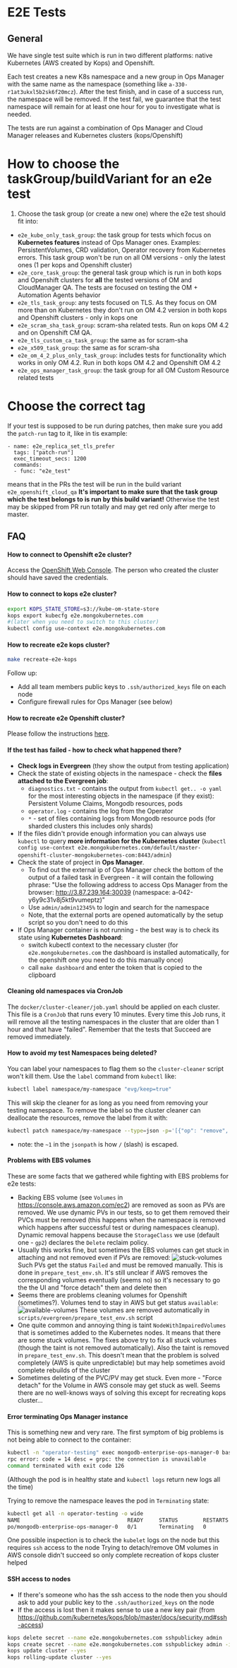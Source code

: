 # E2E Tests

## General

We have single test suite which is run in two different platforms:
native Kubernetes (AWS created by Kops) and Openshift.

Each test creates a new K8s namespace and a new group in Ops Manager
with the same name as the namespace (something like
`a-330-r1at3ukxl5b2sk6f20mcz`). After the test finish, and in case of
a success run, the namespace will be removed. If the test fail, we
guarantee that the test namespace will remain for at least one hour
for you to investigate what is needed.

The tests are run against a combination of Ops Manager and Cloud
Manager releases and Kubernetes clusters (kops/Openshift)
 
# How to choose the taskGroup/buildVariant for an e2e test
1. Choose the task group (or create a new one) where the e2e test should fit into:
* `e2e_kube_only_task_group`: the task group for tests which focus on **Kubernetes features**
instead of Ops Manager ones. Examples: PersistentVolumes, CRD validation, Operator recovery 
from Kubernetes errors. This task group won't be run on all OM versions - only the
latest ones (1 per kops and Openshift cluster)
* `e2e_core_task_group`: the general task group which is run in both kops and Openshift
clusters for **all** the tested versions of OM and CloudManager QA. The tests are focused
on testing the OM + Automation Agents behavior
* `e2e_tls_task_group`: any tests focused on TLS. As they focus on OM more than on Kubernetes
they don't run on OM 4.2 version in both kops and Openshift clusters - only in kops one
* `e2e_scram_sha_task_group`: scram-sha related tests. Run on kops OM 4.2 and on Openshift CM QA.
* `e2e_tls_custom_ca_task_group`: the same as for scram-sha
* `e2e_x509_task_group`: the same as for scram-sha
* `e2e_om_4_2_plus_only_task_group`: includes tests for functionality which works in only OM 4.2.
Run in both kops OM 4.2 and Openshift OM 4.2
* `e2e_ops_manager_task_group`: the task group for all OM Custom Resource related tests

# Choose the correct tag

If your test is supposed to be run during patches, then make sure you add the
`patch-run` tag to it, like in tis example:

```
- name: e2e_replica_set_tls_prefer
  tags: ["patch-run"]
  exec_timeout_secs: 1200
  commands:
  - func: "e2e_test"
```
means that in the PRs the test will be run in the build variant `e2e_openshift_cloud_qa`
**It's important to make sure that the task group which the test belongs to is run by this build 
variant!** Otherwise the test may be skipped from PR run totally and may get red only after merge 
to master.

## FAQ
#### How to connect to Openshift e2e cluster?

Access the [OpenShift Web
Console](https://console-openshift-console.apps.openshift.mongokubernetes.com).
The person who created the cluster should have saved the credentials.

#### How to connect to kops e2e cluster?
```bash
export KOPS_STATE_STORE=s3://kube-om-state-store
kops export kubecfg e2e.mongokubernetes.com
#(later when you need to switch to this cluster)
kubectl config use-context e2e.mongokubernetes.com
```

#### How to recreate e2e kops cluster?

```bash
make recreate-e2e-kops
```

Follow up:
* Add all team members public keys to `.ssh/authorized_keys` file on each node
* Configure firewall rules for Ops Manager (see below)

#### How to recreate e2e Openshift cluster?

Please follow the instructions [here](docs/openshift4.md). 

#### If the test has failed - how to check what happened there?
* **Check logs in Evergreen** (they show the output from testing application)
* Check the state of existing objects in the namespace - check the **files attached to the Evergreen job**:
    * `diagnostics.txt` - contains the output from `kubectl get.. -o yaml` for the most interesting objects in the namespace
    (if they exist): Persistent Volume Claims, Mongodb resources, pods
    * `operator.log` - contains the log from the Operator
    * `*` - set of files containing logs from Mongodb resource pods (for sharded clusters this includes only shards)
* If the files didn't provide enough information you can always use `kubectl` to query **more information for the Kubernetes cluster**
(`kubectl config use-context e2e.mongokubernetes.com/default/master-openshift-cluster-mongokubernetes-com:8443/admin`)
* Check the state of project in **Ops Manager**.
    * To find out the external ip of Ops Manager check the bottom of the output of a failed task in Evergreen - it will contain
    the following phrase:
    "Use the following address to access Ops Manager from the browser: http://3.87.239.164:30039 (namespace: a-042-y6y9c31v8j5kt9vumeptz)"
    * Use `admin/admin12345%` to login and search for the namespace
    * Note, that the external ports are opened automatically by the setup script so you don't need to do this
* If Ops Manager container is not running - the best way is to check its state using **Kubernetes Dashboard**:
    * switch kubectl context to the necessary cluster (for `e2e.mongokubernetes.com` the dashboard is installed automatically,
    for the openshift one you need to do this manually once)
    * call `make dashboard` and enter the token that is copied to the clipboard

#### Cleaning old namespaces via CronJob

The `docker/cluster-cleaner/job.yaml` should be applied on each
cluster. This file is a `CronJob` that runs every 10 minutes. Every
time this Job runs, it will remove all the testing namespaces in the
cluster that are older than 1 hour and that have "failed". Remember
that the tests that Succeed are removed immediately.


#### How to avoid my test Namespaces being deleted?

You can label your namespaces to flag them so the `cluster-cleaner`
script won't kill them. Use the `label` command from `kubectl` like:

``` bash
kubectl label namespace/my-namespace "evg/keep=true"
```

This will skip the cleaner for as long as you need from removing your
testing namespace. To remove the label so the cluster cleaner can
deallocate the resources, remove the label from it with:

``` bash
kubectl patch namespace/my-namespace --type=json -p='[{"op": "remove", "path": "/metadata/labels/evg~1keep"}]'
```

* note: the `~1` in the `jsonpath` is how `/` (slash) is escaped.

#### Problems with EBS volumes
These are some facts that we gathered while fighting with EBS problems for e2e tests:
* Backing EBS volume (see `Volumes` in https://console.aws.amazon.com/ec2) are removed as soon as PVs are removed. We
use dynamic PVs in our tests, so to get them removed their PVCs must be removed (this happens when the namespace is removed
which happens after successful test or during namespaces cleanup). Dynamic removal happens because the `StorageClass` we use
(default one - `gp2`) declares the `Delete` reclaim policy.
* Usually this works fine, but sometimes the EBS volumes can get stuck in attaching and not removed even if PVs are removed:
 ![stuck-volumes](stuck-volumes.png)
 Such PVs get the status `Failed` and must be removed manually. This is done in `prepare_test_env.sh`. It's still unclear
 if AWS removes the corresponding volumes eventually (seems no) so it's necessary to go the the UI and "force detach" them
 and delete then
* Seems there are problems cleaning volumes for Openshift (sometimes?). Volumes tend to stay in AWS but get status `available`:
 ![available-volumes](available-volumes.png)
 These volumes are removed automatically in `scripts/evergreen/prepare_test_env.sh` script
* One quite common and annoying thing is taint `NodeWithImpairedVolumes` that is sometimes added to the Kubernetes nodes.
It means that there are some stuck volumes. The fixes above try to fix all stuck volumes (though the taint is not removed automatically).
Also the taint is removed in `prepare_test_env.sh`. This doesn't mean that the problem is solved completely (AWS is quite
unpredictable) but may help sometimes avoid complete rebuilds of the cluster
* Sometimes deleting of the PVC/PV may get stuck. Even more - "Force detach" for the Volume in AWS console may get stuck as well.
Seems there are no well-knows ways of solving this except for recreating kops cluster...


#### Error terminating Ops Manager instance

This is something new and very rare. The first symptom of big problems is not being able to connect to the container:
```bash
kubectl -n "operator-testing" exec mongodb-enterprise-ops-manager-0 bash
rpc error: code = 14 desc = grpc: the connection is unavailable
command terminated with exit code 126
```

(Although the pod is in healthy state and `kubectl logs` return new logs all the time)

Trying to remove the namespace leaves the pod in `Terminating` state:
```bash
kubectl get all -n operator-testing -o wide
NAME                                  READY     STATUS        RESTARTS   AGE       IP             NODE
po/mongodb-enterprise-ops-manager-0   0/1       Terminating   0          3h        100.96.2.107   ip-172-20-96-41.ec2.internal
```

One possible inspection is to check the `kubelet` logs on the node but this requires `ssh` access to the node
Trying to detach/remove OM volumes in AWS console didn't succeed so only complete recreation of kops cluster helped

#### SSH access to nodes

* If there's someone who has the ssh access to the node then you should ask to add your public key to the
`.ssh/authorized_keys` on the node
* If the access is lost then it makes sense to use a new key pair (from https://github.com/kubernetes/kops/blob/master/docs/security.md#ssh-access)
```bash
kops delete secret --name e2e.mongokubernetes.com sshpublickey admin
kops create secret --name e2e.mongokubernetes.com sshpublickey admin -i ~/.ssh/newkey.pub
kops update cluster --yes
kops rolling-update cluster --yes
```
